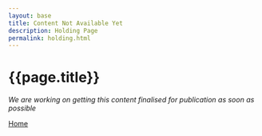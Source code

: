 ```yaml
---
layout: base
title: Content Not Available Yet
description: Holding Page
permalink: holding.html
---
```


# {{page.title}}
*We are working on getting this content finalised for publication as soon as possible*

<a href="/nhsx-internship-projects/">Home</a>
